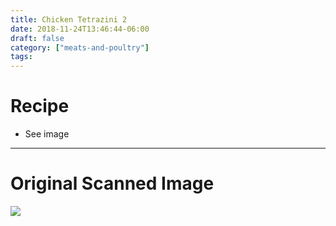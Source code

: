 ```yaml
---
title: Chicken Tetrazini 2
date: 2018-11-24T13:46:44-06:00
draft: false
category: ["meats-and-poultry"]
tags:
---
```


# Recipe

- See image

-----

# Original Scanned Image

![](/img/meats-and-poultry/chicken-tetrazini-2.png)